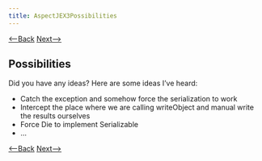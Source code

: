 ```yaml
---
title: AspectJEX3Possibilities
---
```

[<--Back](AspectJEX3ExpectedVersusActualOutput) [Next-->](AspectJEX3WhatIsHappening)

## Possibilities
Did you have any ideas? Here are some ideas I’ve heard:
* Catch the exception and somehow force the serialization to work
* Intercept the place where we are calling writeObject and manual write the results ourselves
* Force Die to implement Serializable
* …

[<--Back](AspectJEX3ExpectedVersusActualOutput) [Next-->](AspectJEX3WhatIsHappening)
